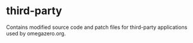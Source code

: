 # third-party

Contains modified source code and patch files for third-party applications used by omegazero.org.
